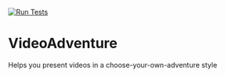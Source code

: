 [![Run Tests](https://github.com/SparrowCompass/VideoAdventure/actions/workflows/run-tests.yaml/badge.svg?branch=elm)](https://github.com/SparrowCompass/VideoAdventure/actions/workflows/run-tests.yaml)
# VideoAdventure
Helps you present videos in a choose-your-own-adventure style

